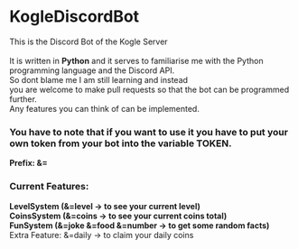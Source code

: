 # KogleDiscordBot
This is the Discord Bot of the Kogle Server<br>
<br>
It is written in <strong>Python</strong> and it serves to familiarise me with the Python programming language and the Discord API.<br>
So dont blame me I am still learning and instead<br>
you are welcome to make pull requests so that the bot can be programmed further. <br>
Any features you can think of can be implemented.<br>

<h3>You have to note that if you want to use it you have to put your own token from your bot into the variable TOKEN.</h3>

<strong>Prefix: &=</strong>

<h3>Current Features:</h3>

<strong>LevelSystem (&=level -> to see your current level)</strong><br>
<strong>CoinsSystem (&=coins -> to see your current coins total)</strong><br>
<strong>FunSystem (&=joke &=food &=number -> to get some random facts)</strong><br>
Extra Feature: &=daily -> to claim your daily coins<br>